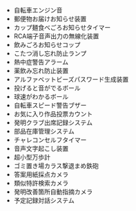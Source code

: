 - 自転車エンジン音
- 郵便物お届けお知らせ装置
- カップ麺食べごろお知らせタイマー
- RCA端子音声出力の無線化装置
- 飲みごろお知らせコップ
- こたつ消し忘れ防止ランプ
- 熱中症警告アラーム
- 薬飲み忘れ防止装置
- アルファベットビーズパスワード生成装置
- 投げると音がでるボール
- 球速がわかるボール
- 自転車スピード警告ブザー
- お気に入り作品投票カウント
- 発明クラブ出席記録システム
- 部品在庫管理システム
- チャレコンセルフタイマー
- 音声文字起こし装置
- 超小型万歩計
- ゴミ置き場カラス撃退まめ鉄砲
- 答案用紙採点カメラ
- 類似特許検索カメラ
- 発明改善箇所自動指摘カメラ
- 予定記録対話システム
